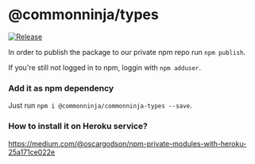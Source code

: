 # @commonninja/types
[![Release](https://github.com/CommonNinja/commonninja-types/actions/workflows/release.yml/badge.svg?branch=master)](https://github.com/CommonNinja/commonninja-types/actions/workflows/release.yml)


In order to publish the package to our private npm repo run `npm publish`.

If you're still not logged in to npm, loggin with `npm adduser`.

### Add it as npm dependency
Just run `npm i @commonninja/commonninja-types --save`.

### How to install it on Heroku service?
https://medium.com/@oscargodson/npm-private-modules-with-heroku-25a171ce022e

